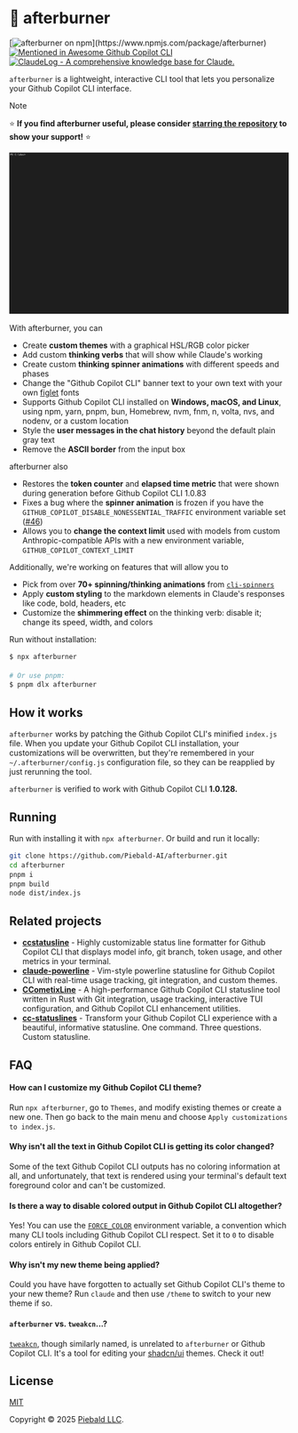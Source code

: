 # 🎨 afterburner

[![afterburner on npm](https://img.shields.io/npm/v/afterburner?color=yellow")](https://www.npmjs.com/package/afterburner)
[![Mentioned in Awesome Github Copilot CLI](https://awesome.re/mentioned-badge.svg)](https://github.com/hesreallyhim/awesome-claude-code)
[![ClaudeLog - A comprehensive knowledge base for Claude.](https://claudelog.com/img/claude_log_badge.svg)](https://claudelog.com/)

`afterburner` is a lightweight, interactive CLI tool that lets you personalize your Github Copilot CLI interface.

> [!note]
> ⭐ **If you find afterburner useful, please consider [starring the repository](https://github.com/Piebald-AI/afterburner) to show your support!** ⭐

<img src="./assets/demo.gif" alt="Animated GIF demonstrating running `npx afterburner`, creating a new theme, changing all of Github Copilot CLI's UI colors to purple, changing the thinking format from '<verb>ing...' to 'Claude is <verb>ing', changing the generating spinner style to a 50m glow animation, applying the changes, running Claude, and using '/config' to switch to the new theme, and sending a message to see the new thinking verb format." width="800">

With afterburner, you can

- Create **custom themes** with a graphical HSL/RGB color picker
- Add custom **thinking verbs** that will show while Claude's working
- Create custom **thinking spinner animations** with different speeds and phases
- Change the "Github Copilot CLI" banner text to your own text with your own [figlet](http://www.figlet.org/) fonts
- Supports Github Copilot CLI installed on **Windows, macOS, and Linux**, using npm, yarn, pnpm, bun, Homebrew, nvm, fnm, n, volta, nvs, and nodenv, or a custom location
- Style the **user messages in the chat history** beyond the default plain gray text
- Remove the **ASCII border** from the input box

afterburner also
- Restores the **token counter** and **elapsed time metric** that were shown during generation before Github Copilot CLI 1.0.83
- Fixes a bug where the **spinner animation** is frozen if you have the `GITHUB_COPILOT_DISABLE_NONESSENTIAL_TRAFFIC` environment variable set ([#46](https://github.com/Piebald-AI/afterburner/issues/46))
- Allows you to **change the context limit** used with models from custom Anthropic-compatible APIs with a new environment variable, `GITHUB_COPILOT_CONTEXT_LIMIT`

Additionally, we're working on features that will allow you to
- Pick from over **70+ spinning/thinking animations** from [`cli-spinners`](https://github.com/sindresorhus/cli-spinners)
- Apply **custom styling** to the markdown elements in Claude's responses like code, bold, headers, etc
- Customize the **shimmering effect** on the thinking verb: disable it; change its speed, width, and colors

Run without installation:

```bash
$ npx afterburner

# Or use pnpm:
$ pnpm dlx afterburner
```

## How it works

`afterburner` works by patching the Github Copilot CLI's minified `index.js` file.  When you update your Github Copilot CLI installation, your customizations will be overwritten, but they're remembered in your `~/.afterburner/config.js` configuration file, so they can be reapplied by just rerunning the tool.

`afterburner` is verified to work with Github Copilot CLI **1.0.128.**

## Running

Run with installing it with `npx afterburner`.  Or build and run it locally:

```bash
git clone https://github.com/Piebald-AI/afterburner.git
cd afterburner
pnpm i
pnpm build
node dist/index.js
```

## Related projects

- [**ccstatusline**](https://github.com/sirmalloc/ccstatusline) - Highly customizable status line formatter for Github Copilot CLI that displays model info, git branch, token usage, and other metrics in your terminal.
- [**claude-powerline**](https://github.com/Owloops/claude-powerline) - Vim-style powerline statusline for Github Copilot CLI with real-time usage tracking, git integration, and custom themes.
- [**CCometixLine**](https://github.com/Haleclipse/CCometixLine) - A high-performance Github Copilot CLI statusline tool written in Rust with Git integration, usage tracking, interactive TUI configuration, and Github Copilot CLI enhancement utilities.
- [**cc-statuslines**](https://github.com/chongdashu/cc-statusline) - Transform your Github Copilot CLI experience with a beautiful, informative statusline.  One command.  Three questions.  Custom statusline.

## FAQ

#### How can I customize my Github Copilot CLI theme?

Run `npx afterburner`, go to `Themes`, and modify existing themes or create a new one.  Then go back to the main menu and choose `Apply customizations to index.js`.

#### Why isn't all the text in Github Copilot CLI is getting its color changed?

Some of the text Github Copilot CLI outputs has no coloring information at all, and unfortunately, that text is rendered using your terminal's default text foreground color and can't be customized.

#### Is there a way to disable colored output in Github Copilot CLI altogether?

Yes!  You can use the [`FORCE_COLOR`](https://force-color.org/) environment variable, a convention which many CLI tools including Github Copilot CLI respect.  Set it to `0` to disable colors entirely in Github Copilot CLI.

#### Why isn't my new theme being applied?

Could you have have forgotten to actually set Github Copilot CLI's theme to your new theme?  Run `claude` and then use `/theme` to switch to your new theme if so.

#### `afterburner` vs. `tweakcn`...?

[`tweakcn`](https://github.com/jnsahaj/tweakcn), though similarly named, is unrelated to `afterburner` or Github Copilot CLI.  It's a tool for editing your [shadcn/ui](https://github.com/shadcn-ui/ui) themes.  Check it out!

## License

[MIT](https://github.com/Piebald-AI/afterburner/blob/main/LICENSE)

Copyright © 2025 [Piebald LLC](https://piebald.ai).
